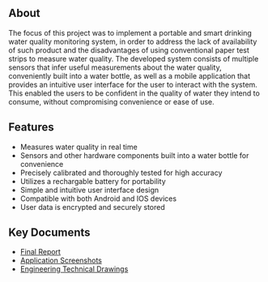 ## About
The focus of this project was to implement a portable and smart drinking water quality monitoring system,
in order to address the lack of availability of such product and the disadvantages of using conventional
paper test strips to measure water quality. The developed system consists of multiple sensors that infer
useful measurements about the water quality, conveniently built into a water bottle, as well as a mobile
application that provides an intuitive user interface for the user to interact with the system. This enabled
the users to be confident in the quality of water they intend to consume, without compromising
convenience or ease of use.

## Features
- Measures water quality in real time
- Sensors and other hardware components built into a water bottle for convenience
- Precisely calibrated and thoroughly tested for high accuracy
- Utilizes a rechargable battery for portability
- Simple and intuitive user interface design
- Compatible with both Android and IOS devices
- User data is encrypted and securely stored

## Key Documents
- [Final Report](https://github.com/ahmadalkawasmeh/HydraSmart/blob/main/documents/Final%20Report.pdf)
- [Application Screenshots](https://github.com/ahmadalkawasmeh/HydraSmart/tree/main/application%20preview)
- [Engineering Technical Drawings](https://github.com/ahmadalkawasmeh/HydraSmart/blob/main/documents/Engineering%20Technical%20Drawings.pdf)
